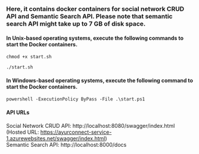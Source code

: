### Here, it contains docker containers for social network CRUD API and Semantic Search API. Please note that semantic search API might take up to 7 GB of disk space.

#### In Unix-based operating systems, execute the following commands to start the Docker containers.
```
chmod +x start.sh

./start.sh
```

#### In Windows-based operating systems, execute the following command to start the Docker containers.
```
powershell -ExecutionPolicy ByPass -File .\start.ps1
```

#### API URLs
Social Network CRUD API: http://localhost:8080/swagger/index.html (Hosted URL: https://ayurconnect-service-1.azurewebsites.net/swagger/index.html)
<br />
Semantic Search API: http://localhost:8000/docs